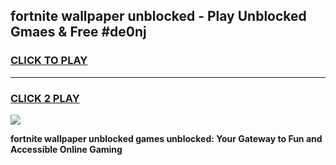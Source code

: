 
## fortnite wallpaper unblocked - Play Unblocked Gmaes & Free #de0nj
<h3>
<a href="https://news.freeplayer.one?title=fortnite_wallpaper_unblocked&ref=24F">CLICK TO PLAY</a></h3>
<hr>

<h3>
<a href="https://news.freeplayer.one?title=fortnite_wallpaper_unblocked&ref=24F">CLICK 2 PLAY</a>
  
</h3>

<a href="https://news.freeplayer.one?title=fortnite_wallpaper_unblocked&ref=24F/"><img src="https://clearcache.store/games.png"></a>


**fortnite wallpaper unblocked games unblocked: Your Gateway to Fun and Accessible Online Gaming**
